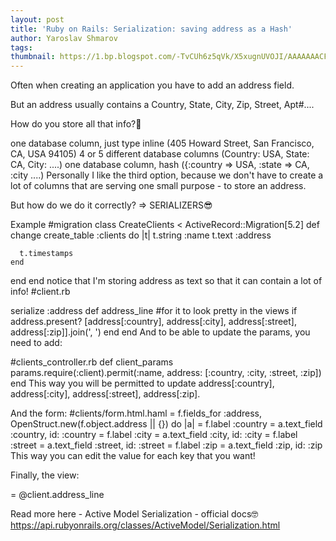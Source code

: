 ```yaml
---
layout: post
title: 'Ruby on Rails: Serialization: saving address as a Hash'
author: Yaroslav Shmarov
tags: 
thumbnail: https://1.bp.blogspot.com/-TvCUh6z5qVk/X5xugnUVOJI/AAAAAAACFKk/ZPe3-lNHn3MPwEEE7ZNHOk6Jw_HLHMpiQCLcBGAsYHQ/s72-c/serialize%2Baddress%2Blogo.png
---
```


Often when creating an application you have to add an address field. 

But an address usually contains a Country, State, City, Zip, Street, Apt#.... 

How do you store all that info?🤔

one database column, just type inline (405 Howard Street, San Francisco, CA, USA 94105)
4 or 5 different database columns (Country: USA, State: CA, City: ....)
one database column, hash ({:country => USA, :state => CA, :city ....)
Personally I like the third option, because we don't have to create a lot of columns that are serving one small purpose - to store an address.

But how do we do it correctly? => SERIALIZERS😎

Example
#migration
class CreateClients < ActiveRecord::Migration[5.2]
  def change
    create_table :clients do |t|
      t.string :name
      t.text :address

      t.timestamps
    end
  end
end
notice that I'm storing address as text so that it can contain a lot of info!
  #client.rb

  serialize :address
  def address_line #for it to look pretty in the views
    if address.present?
      [address[:country], address[:city], address[:street], address[:zip]].join(', ')
    end
  end
And to be able to update the params, you need to add:

#clients_controller.rb
    def client_params
      params.require(:client).permit(:name, address: [:country, :city, :street, :zip])
    end
This way you will be permitted to update address[:country], address[:city], address[:street], address[:zip].

And the form:
#clients/form.html.haml
= f.fields_for :address, OpenStruct.new(f.object.address || {}) do |a|
    = f.label :country
    = a.text_field :country, id: :country
    = f.label :city
    = a.text_field :city, id: :city
    = f.label :street
    = a.text_field :street, id: :street
    = f.label :zip
    = a.text_field :zip, id: :zip
This way you can edit the value for each key that you want! 

Finally, the view:

  = @client.address_line


Read more here - Active Model Serialization - official docs🤓
https://api.rubyonrails.org/classes/ActiveModel/Serialization.html